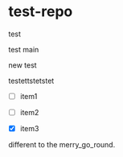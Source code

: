 # test-repo

test

test main

new test

testettstetstet

- [ ] item1
- [ ] item2
- [x] item3


different to the merry\_go\_round.

